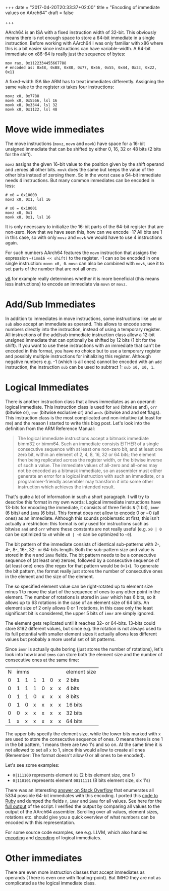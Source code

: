 +++
date = "2017-04-20T20:33:37+02:00"
title = "Encoding of immediate values on AArch64"
draft = false

+++

AArch64 is an ISA with a fixed instruction width of 32-bit.
This obviously means there is not enough space to store a 64-bit immediate in a single instruction.
Before working with AArch64 I was only familiar with x86 where this is a bit easier since instructions can have variable-width.
A 64-bit immediate on x86-64 is really just the sequence of bytes:

```
mov rax, 0x1122334455667788
# encoded as: 0x48, 0xB8, 0x88, 0x77, 0x66, 0x55, 0x44, 0x33, 0x22, 0x11
```

A fixed-width ISA like ARM has to treat immediates differently.
Assigning the same value to the register `x0` takes four instructions:

```
movz x0, 0x7788
movk x0, 0x5566, lsl 16
movk x0, 0x3344, lsl 32
movk x0, 0x1122, lsl 48
```

# Move wide immediates

The move instructions (`movz`, `movn` and `movk`) have space for a 16-bit unsigned immediate that can be shifted by either 0, 16, 32 or 48 bits (2 bits for the shift).

`movz` assigns the given 16-bit value to the position given by the shift operand and `z`eroes all other bits.
`movk` does the same but `k`eeps the value of the other bits instead of zeroing them.
So in the worst case a 64-bit immediate needs 4 instructions.
But many common immediates can be encoded in less:

```
# x0 = 0x10000
movz x0, 0x1, lsl 16

# x0 = 0x10001
movz x0, 0x1
movk x0, 0x1, lsl 16
```

It is only necessary to initialize the 16-bit parts of the 64-bit register that are non-zero.
Now that we have seen this, how can we encode -1?
All bits are 1 in this case, so with only `movz` and `movk` we would have to use 4 instructions again.

For such numbers AArch64 features the `movn` instruction that assigns the expression `~(imm16 << shift)` to the register.
-1 can so be encoded in one single instruction: `movn x0, 0`.
`movn` can also be combined with `movk`, use it to set parts of the number that are not all ones.

[v8](https://github.com/v8/v8/blob/master/src/arm64/macro-assembler-arm64.cc#L164) for example really determines whether it is more beneficial (this means less instructions) to encode an immediate via `movn` or `movz`.

# Add/Sub Immediates

In addition to immediates in move instructions, some instructions like `add` or `sub` also accept an immediate as operand.
This allows to encode some numbers directly into the instruction, instead of using a temporary register.
All instructions of the add/sub immediate instruction class allow a 12-bit unsigned immediate that can optionally be shifted by 12 bits (1 bit for the shift).
If you want to use these instructions with an immediate that can't be encoded in this format, you have no choice but to use a temporary register and possibly multiple instructions for initializing this register.
Although negative numbers e.g. -1 (which is all ones) cannot be encoded with an `add` instruction, the instruction `sub` can be used to subtract 1: `sub x0, x0, 1`.

# Logical Immediates

There is another instruction class that allows immediates as an operand: logical immediate. This instruction class is used for `and` (bitwise and), `orr` (bitwise or), `eor` (bitwise exclusive or) and `ands` (bitwise and and set flags).
This instruction class is the most complicated and non-intuitive (at least for me) and the reason I started to write this blog post.
Let's look into the definition from the ARM Reference Manual:

> The logical immediate instructions accept a bitmask immediate bimm32 or bimm64.
> Such an immediate consists EITHER of a single consecutive sequence with at least one non-zero bit, and at least one zero bit, within an element of 2, 4, 8, 16, 32 or 64 bits;
> the element then being replicated across the register width, or the bitwise inverse of such a value.
> The immediate values of all-zero and all-ones may not be encoded as a bitmask immediate, so an assembler must either generate an error for a logical instruction with such an immediate,
> or a programmer-friendly assembler may transform it into some other instruction which achieves the intended result.

That's quite a lot of information in such a short paragraph.
I will try to describe this format in my own words:
Logical immediate instructions have 13-bits for encoding the immediate, it consists of three fields `N` (1 bit), `immr` (6 bits) and `imms` (6 bits).
This format does not allow to encode 0 or ~0 (all ones) as an immediate.
Although this sounds problematic at first, this isn't actually a restriction: this format is only used for instructions such as bitwise `and` and `orr` where these constants are not really useful (e.g. `x0 | 0` can be optimized to `x0` while `x0 | ~0` can be optimized to `~0`).

The bit pattern of the immediate consists of identical sub-patterns with 2-, 4-, 8-, 16-, 32- or 64-bits length.
Both the sub-pattern size and value is stored in the `N` and `imms` fields.
The bit pattern needs to be a consecutive sequence of (at least one) zeroes, followed by a consecutive sequence of (at least one) ones (the regex for that pattern would be `0+1+`).
To generate the bit pattern, the format really just stores the number of consecutive ones in the element and the size of the element.

The so specified element value can be right-rotated up to element size minus 1 to move the start of the sequence of ones to any other point in the element.
The number of rotations is stored in `immr` which has 6 bits, so it allows up to 63 rotations in the case of an element size of 64 bits.
An element size of 2 only allows 0 or 1 rotations, in this case only the least significant bit is considered, the upper 5 bits of `immr` are simply ignored.

The element gets replicated until it reaches 32- or 64-bits.
13-bits could store 8192 different values, but since e.g. the rotation is not always used to its full potential with smaller element sizes it actually allows less different values but probably a more useful set of bit patterns.

Since `immr` is actually quite boring (just stores the number of rotations), let's look into how `N` and `imms` can store both the element size and the number of consecutive ones at the same time:

<table>
  <tr>
    <td>N</td>
    <td colspan="6">imms</td>
    <td>element size</td>
  </tr>
  <tr>
    <td>0</td>
    <td>1</td>
    <td>1</td>
    <td>1</td>
    <td>1</td>
    <td>0</td>
    <td>x</td>
    <td>2 bits</td>
  </tr>
  <tr>
    <td>0</td>
    <td>1</td>
    <td>1</td>
    <td>1</td>
    <td>0</td>
    <td>x</td>
    <td>x</td>
    <td>4 bits</td>
  </tr>
  <tr>
    <td>0</td>
    <td>1</td>
    <td>1</td>
    <td>0</td>
    <td>x</td>
    <td>x</td>
    <td>x</td>
    <td>8 bits</td>
  </tr>
  <tr>
    <td>0</td>
    <td>1</td>
    <td>0</td>
    <td>x</td>
    <td>x</td>
    <td>x</td>
    <td>x</td>
    <td>16 bits</td>
  </tr>
  <tr>
    <td>0</td>
    <td>0</td>
    <td>x</td>
    <td>x</td>
    <td>x</td>
    <td>x</td>
    <td>x</td>
    <td>32 bits</td>
  </tr>
  <tr>
    <td>1</td>
    <td>x</td>
    <td>x</td>
    <td>x</td>
    <td>x</td>
    <td>x</td>
    <td>x</td>
    <td>64 bits</td>
  </tr>
</table>

The upper bits specify the element size, while the lower bits marked with `x` are used to store the consecutive sequence of ones.
0 means there is one 1 in the bit pattern, 1 means there are two 1's and so on.
At the same time it is not allowed to set all `x` to 1, since this would allow to create all ones
(Remember: The format doesn't allow 0 or all ones to be encoded).

Let's see some examples:

* `0|111100` represents element `01` (2 bits element size, one 1)
* `0|110101` represents element `00111111` (8 bits element size, six 1's)

There was an interesting [answer on Stack Overflow](http://stackoverflow.com/a/33265035/727454) that enumerates all 5334 possible 64-bit immediates with this encoding.
I ported this [code to Ruby](https://gist.github.com/dinfuehr/9e1c2f28d0f912eae5e595207cb835c2) and dumped the fields `n`, `immr` and `imms` for all values.
See here for the [full output](https://gist.github.com/dinfuehr/51a01ac58c0b23e4de9aac313ed6a06a) of the script.
I verified the output by comparing all values to the output of the AArch64 assembler.
Scrolling over all values, element sizes, rotations etc. should give you a quick overview of what numbers can be encoded with this representation.

For some source code examples, see e.g. LLVM, which also handles [encoding](https://github.com/llvm-mirror/llvm/blob/5c95b810cb3a7dee6d49c030363e5bf0bb41427e/lib/Target/AArch64/MCTargetDesc/AArch64AddressingModes.h#L213) and [decoding](https://github.com/llvm-mirror/llvm/blob/5c95b810cb3a7dee6d49c030363e5bf0bb41427e/lib/Target/AArch64/MCTargetDesc/AArch64AddressingModes.h#L292) of logical immediates.

# Other immediates
There are even more instruction classes that accept immediates as operands
(There is even one with floating-point).
But IMHO they are not as complicated as the logical immediate class.
